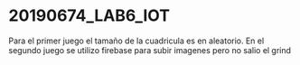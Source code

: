 # 20190674_LAB6_IOT
Para el primer juego el tamaño de la cuadricula es en aleatorio. 
En el segundo juego se utilizo firebase para subir imagenes pero no salio el grind 
